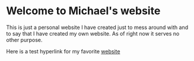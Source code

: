 # Welcome to Michael's website
This is just a personal website I have created just to mess around with and to say that I have created my own website. As of right now it serves no other purpose.

Here is a test hyperlink for my favorite [website](https://en.wikipedia.org/wiki/Main_Page)
